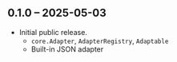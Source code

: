 ## 0.1.0 – 2025-05-03

- Initial public release.
  - `core.Adapter`, `AdapterRegistry`, `Adaptable`
  - Built-in JSON adapter
